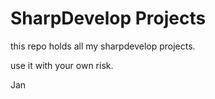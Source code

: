 SharpDevelop Projects
=====================

this repo holds all my sharpdevelop projects.

use it with your own risk.

Jan